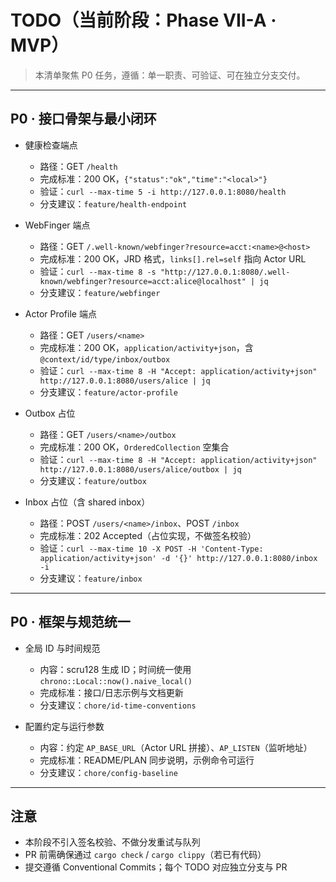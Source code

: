 # TODO（当前阶段：Phase VII-A · MVP）

> 本清单聚焦 P0 任务，遵循：单一职责、可验证、可在独立分支交付。

---

## P0 · 接口骨架与最小闭环

- 健康检查端点
  - 路径：GET `/health`
  - 完成标准：200 OK，`{"status":"ok","time":"<local>"}`
  - 验证：`curl --max-time 5 -i http://127.0.0.1:8080/health`
  - 分支建议：`feature/health-endpoint`

- WebFinger 端点
  - 路径：GET `/.well-known/webfinger?resource=acct:<name>@<host>`
  - 完成标准：200 OK，JRD 格式，`links[].rel=self` 指向 Actor URL
  - 验证：`curl --max-time 8 -s "http://127.0.0.1:8080/.well-known/webfinger?resource=acct:alice@localhost" | jq`
  - 分支建议：`feature/webfinger`

- Actor Profile 端点
  - 路径：GET `/users/<name>`
  - 完成标准：200 OK，`application/activity+json`，含 `@context/id/type/inbox/outbox`
  - 验证：`curl --max-time 8 -H "Accept: application/activity+json" http://127.0.0.1:8080/users/alice | jq`
  - 分支建议：`feature/actor-profile`

- Outbox 占位
  - 路径：GET `/users/<name>/outbox`
  - 完成标准：200 OK，`OrderedCollection` 空集合
  - 验证：`curl --max-time 8 -H "Accept: application/activity+json" http://127.0.0.1:8080/users/alice/outbox | jq`
  - 分支建议：`feature/outbox`

- Inbox 占位（含 shared inbox）
  - 路径：POST `/users/<name>/inbox`、POST `/inbox`
  - 完成标准：202 Accepted（占位实现，不做签名校验）
  - 验证：`curl --max-time 10 -X POST -H 'Content-Type: application/activity+json' -d '{}' http://127.0.0.1:8080/inbox -i`
  - 分支建议：`feature/inbox`

---

## P0 · 框架与规范统一

- 全局 ID 与时间规范
  - 内容：scru128 生成 ID；时间统一使用 `chrono::Local::now().naive_local()`
  - 完成标准：接口/日志示例与文档更新
  - 分支建议：`chore/id-time-conventions`

- 配置约定与运行参数
  - 内容：约定 `AP_BASE_URL`（Actor URL 拼接）、`AP_LISTEN`（监听地址）
  - 完成标准：README/PLAN 同步说明，示例命令可运行
  - 分支建议：`chore/config-baseline`

---

## 注意

- 本阶段不引入签名校验、不做分发重试与队列
- PR 前需确保通过 `cargo check` / `cargo clippy`（若已有代码）
- 提交遵循 Conventional Commits；每个 TODO 对应独立分支与 PR
